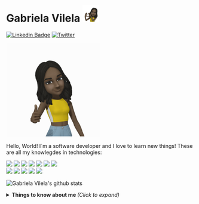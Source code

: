 

<!--
**gtvilela/gtvilela** is a ✨ _special_ ✨ repository because its `README.md` (this file) appears on your GitHub profile.

Here are some ideas to get you started:

- 🔭 I’m currently working on ...
- 🌱 I’m currently learning ...
- 👯 I’m looking to collaborate on ...
- 🤔 I’m looking for help with ...
- 💬 Ask me about ...
- 📫 How to reach me: ...
- 😄 Pronouns: ...
- ⚡ Fun fact: ...
-->

# Gabriela Vilela <img src="/Bibi.png" width="45" height="45"/>
[![Linkedin Badge](https://img.shields.io/badge/-LinkedIn-blue?style=flat-square&logo=Linkedin&logoColor=white&link=https://www.linkedin.com/in/gabriela-vilela-38a7b994/)](https://www.linkedin.com/in/gabriela-vilela-38a7b994/)
[![Twitter](https://img.shields.io/twitter/url/https/twitter.com/cloudposse.svg?style=social&label=Follow%20%40gabrielathalita)](https://twitter.com/Gabrielathalita)

<img src="/github-joinha.gif" width="250" height="250"/>


Hello, World! I`m a software developer and I love to learn new things! These are all my knowlegdes in technologies:


<img src="https://img.shields.io/badge/C%23-239120?style=for-the-badge&logo=c-sharp&logoColor=white" /> <img src="https://img.shields.io/badge/HTML5-E34F26?style=for-the-badge&logo=html5&logoColor=white" /> <img src="https://img.shields.io/badge/CSS3-1572B6?style=for-the-badge&logo=css3&logoColor=white" /> <img src="https://img.shields.io/badge/.NET-5C2D91?style=for-the-badge&logo=.net&logoColor=white" /> <img src="https://img.shields.io/badge/JavaScript-F7DF1E?style=for-the-badge&logo=javascript&logoColor=black" /> <img src="https://img.shields.io/badge/Node.js-43853D?style=for-the-badge&logo=node.js&logoColor=white" />
<img src="https://img.shields.io/badge/React-20232A?style=for-the-badge&logo=react&logoColor=61DAFB" /><br>
<img src="https://img.shields.io/badge/React_Native-20232A?style=for-the-badge&logo=react&logoColor=61DAFB" />
<img src="https://img.shields.io/badge/Angular-DD0031?style=for-the-badge&logo=angular&logoColor=white" />
<img src="https://img.shields.io/badge/MongoDB-4EA94B?style=for-the-badge&logo=mongodb&logoColor=white" />
<img src="https://img.shields.io/badge/MySQL-00000F?style=for-the-badge&logo=mysql&logoColor=white" />
<img src="https://img.shields.io/badge/Heroku-430098?style=for-the-badge&logo=heroku&logoColor=white" />



![Gabriela Vilela's github stats](https://github-readme-stats.vercel.app/api?username=gtvilela&show_icons=true&theme=great-gatsby)

<details>
  <summary> <b> Things to know about me </b> <i>(Click to expand)</i> </summary>
    </br>

    I love food 🍔🍕, exercising :muscle:, coding 💻, watching series <img src="https://upload.wikimedia.org/wikipedia/commons/thumb/7/75/Netflix_icon.svg/1200px-Netflix_icon.svg.png" /> and my dog :dog::two_hearts:
 </details>
